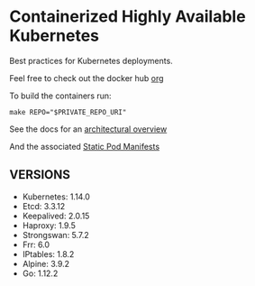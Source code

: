 # Containerized Highly Available Kubernetes

Best practices for Kubernetes deployments.

Feel free to check out the docker hub [org](https://hub.docker.com/u/whisperos)

To build the containers run:

    make REPO="$PRIVATE_REPO_URI"

See the docs for an [architectural overview](https://github.com/WhisperOS/kubes/tree/master/docs)

And the associated [Static Pod Manifests](https://github.com/WhisperOS/kubes/blob/master/docs/kubeconfigs/manifest.yml)

## VERSIONS

  - Kubernetes: 1.14.0
  - Etcd:       3.3.12
  - Keepalived: 2.0.15
  - Haproxy:    1.9.5
  - Strongswan: 5.7.2
  - Frr:        6.0
  - IPtables:   1.8.2
  - Alpine:     3.9.2
  - Go:         1.12.2
